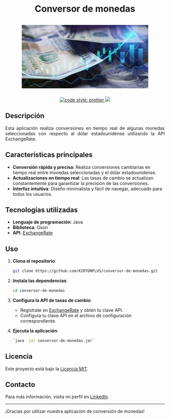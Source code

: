 <div align="center"> 
<h1 align="center">
  Conversor de monedas
  <br />
  <br />
  <a>
    <img src="https://github.com/KIRTONPLUS/conversor-monedas/blob/main/conversor-monedas.jpg" width="400" height="200" alt="Conversor">
  </a>
</h1>
</div>

<p align="center">
  <a href="https://github.com/prettier/prettier">
    <img alt="code style: prettier" src="https://img.shields.io/badge/code_style-prettier-ff69b4.svg">
  </a>
  <a href="#license">
    <img src="https://img.shields.io/github/license/sourcerer-io/hall-of-fame.svg?colorB=ff0000">
  </a>
</p>

## Descripción

<p align="justify">
  Esta aplicación realiza conversiones en tiempo real de algunas monedas seleccionadas con respecto al dólar estadounidense utilizando la API ExchangeRate.
</p>

## Características principales

- **Conversión rápida y precisa**: Realiza conversiones cambiarias en tiempo real entre monedas seleccionadas y el dólar estadounidense.
- **Actualizaciones en tiempo real**: Las tasas de cambio se actualizan constantemente para garantizar la precisión de las conversiones.
- **Interfaz intuitiva**: Diseño minimalista y fácil de navegar, adecuado para todos los usuarios.

## Tecnologías utilizadas

- **Lenguaje de programación**: Java
- **Biblioteca**: Gson
- **API**: [ExchangeRate](https://www.exchangerate-api.com)

## Uso

1. **Clona el repositorio**:
    ```bash
    git clone https://github.com/KIRTONPLUS/conversor-de-monedas.git
    ```
2. **Instala las dependencias**:
    ```bash
    cd conversor-de-monedas
    ```
3. **Configura la API de tasas de cambio**:
    - Regístrate en [ExchangeRate](https://www.exchangerate-api.com) y obtén tu clave API.
    - Configura tu clave API en el archivo de configuración correspondiente.

4. **Ejecuta la aplicación**:
    ```bash
    `java -jar conversor-de-monedas.jar`
    ```

## Licencia

Este proyecto está bajo la [Licencia MIT](LICENSE).

## Contacto

Para más información, visita mi perfil en [LinkedIn](https://www.linkedin.com/in/gerhardt-kirton-méndez-09b2a873).

---

¡Gracias por utilizar nuestra aplicación de conversión de monedas!
